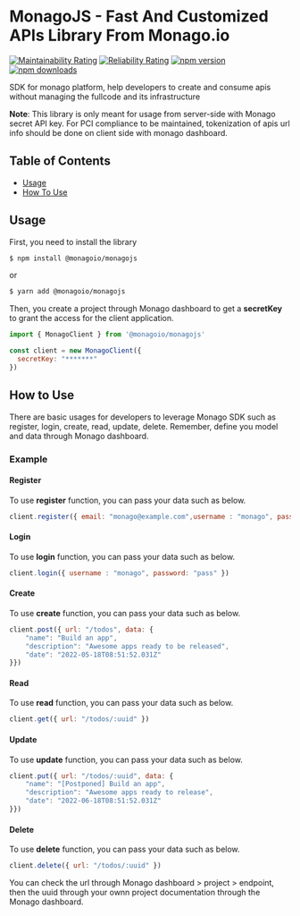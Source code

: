 # MonagoJS - Fast And Customized APIs Library From Monago.io

[![Maintainability Rating](https://sonarqube.monago.io/api/project_badges/measure?project=monagoio_monagojs_AYK1U5X5gSsHaZNf2KXx&metric=sqale_rating&token=ca1d4cb7900cd7b5427000373f3e562b0d8d60ad)](https://sonarqube.monago.io/dashboard?id=monagoio_monagojs_AYK1U5X5gSsHaZNf2KXx)
[![Reliability Rating](https://sonarqube.monago.io/api/project_badges/measure?project=monagoio_monagojs_AYK1U5X5gSsHaZNf2KXx&metric=reliability_rating&token=ca1d4cb7900cd7b5427000373f3e562b0d8d60ad)](https://sonarqube.monago.io/dashboard?id=monagoio_monagojs_AYK1U5X5gSsHaZNf2KXx)
[![npm version](https://img.shields.io/npm/v/@monagoio/monagojs.svg?style=flat-square)](https://www.npmjs.org/package/@monagoio/monagojs) 
[![npm downloads](https://img.shields.io/npm/dm/@monagoio/monagojs.svg?style=flat-square)](https://npm-stat.com/charts.html?package=@monagoio/monagojs)

SDK for monago platform, help developers to create and consume apis without managing the fullcode and its infrastructure

**Note**: This library is only meant for usage from server-side with Monago secret API key.
For PCI compliance to be maintained, tokenization of apis url info should be done on client side with monago dashboard.

## Table of Contents

  - [Usage](#usage)
  - [How To Use](#howtouse)

## Usage

First, you need to install the library

```bash
$ npm install @monagoio/monagojs
```
or

```bash
$ yarn add @monagoio/monagojs
```

Then, you create a project through Monago dashboard to get a **secretKey** to grant the access for the client application.

```js
import { MonagoClient } from '@monagoio/monagojs'

const client = new MonagoClient({
  secretKey: "*******"
})
```

## How to Use
There are basic usages for developers to leverage Monago SDK such as register, login, create, read, update, delete. Remember, define you model and data through Monago dashboard. 

### Example

#### Register 
To use **register** function, you can pass your data such as below.

``` js
client.register({ email: "monago@example.com",username : "monago", password: "pass" })

```

#### Login 
To use **login** function, you can pass your data such as below.

``` js
client.login({ username : "monago", password: "pass" })

```

#### Create 
To use **create** function, you can pass your data such as below.

``` js
client.post({ url: "/todos", data: {
    "name": "Build an app",
    "description": "Awesome apps ready to be released",
    "date": "2022-05-18T08:51:52.031Z"
}})

```

#### Read 
To use **read** function, you can pass your data such as below.

``` js
client.get({ url: "/todos/:uuid" })

```

#### Update 
To use **update** function, you can pass your data such as below.

```js
client.put({ url: "/todos/:uuid", data: {
    "name": "[Postponed] Build an app",
    "description": "Awesome apps ready to release",
    "date": "2022-06-18T08:51:52.031Z"
}})

```

#### Delete 
To use **delete** function, you can pass your data such as below.

``` js
client.delete({ url: "/todos/:uuid" })

```

You can check the url through Monago dashboard > project > endpoint, then the uuid through your ownn project documentation through the Monago dashboard.

